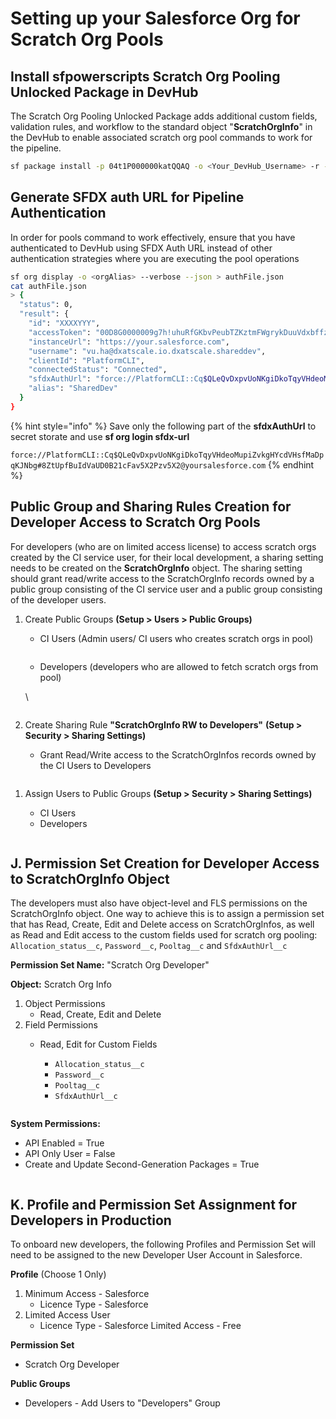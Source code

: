 # Setting up your Salesforce Org for Scratch Org Pools

## &#x20;Install sfpowerscripts Scratch Org Pooling Unlocked Package in DevHub

The Scratch Org Pooling Unlocked Package adds additional custom fields, validation rules, and workflow to the standard object "**ScratchOrgInfo**" in the DevHub to enable associated scratch org pool commands to work for the pipeline.

```bash
sf package install -p 04t1P000000katQQAQ -o <Your_DevHub_Username> -r -a package -s AdminsOnly -w 30
```



## Generate SFDX auth URL for Pipeline Authentication

In order for pools command to work effectively, ensure that you have authenticated to DevHub using SFDX Auth URL instead of other authentication strategies where you are executing the pool operations

```bash
sf org display -o <orgAlias> --verbose --json > authFile.json
cat authFile.json
> {
  "status": 0,
  "result": {
    "id": "XXXXYYY",
    "accessToken": "00D8G0000009g7h!uhuRfGKbvPeubTZKztmFWgrykDuuVdxbffzjjVTqjMyRcV{wb+2JtxsevgKfGiGXRz02jY83uNBsD4CuWHwv.b21KZdFxbTi",
    "instanceUrl": "https://your.salesforce.com",
    "username": "vu.ha@dxatscale.io.dxatscale.shareddev",
    "clientId": "PlatformCLI",
    "connectedStatus": "Connected",
    "sfdxAuthUrl": "force://PlatformCLI::Cq$QLeQvDxpvUoNKgiDkoTqyVHdeoMupiZvkgHYcdVHsfMaDpqKJNbg#8ZtUpfBuIdVaUD0B21cFav5X2Pzv5X2@yoursalesforce.com",
    "alias": "SharedDev"
  }
}
```

{% hint style="info" %}
Save only the following part of the **sfdxAuthUrl** to secret storate and  use **sf org login sfdx-url**

`force://PlatformCLI::Cq$QLeQvDxpvUoNKgiDkoTqyVHdeoMupiZvkgHYcdVHsfMaDpqKJNbg#8ZtUpfBuIdVaUD0B21cFav5X2Pzv5X2@yoursalesforce.com`
{% endhint %}

## Public Group and Sharing Rules Creation for Developer Access to Scratch Org Pools

For developers (who are on limited access license) to access scratch orgs created by the CI service user, for their local development, a sharing setting needs to be created on the **ScratchOrgInfo** object. The sharing setting should grant read/write access to the ScratchOrgInfo records owned by a public group consisting of the CI service user and a public group consisting of the developer users.

1.  Create Public Groups **(Setup > Users > Public Groups)**

    * CI Users (Admin users/ CI users who creates scratch orgs in pool)

    <figure><img src="../.gitbook/assets/image (32).png" alt=""><figcaption></figcaption></figure>

    * Developers (developers who are allowed to fetch scratch orgs from pool)

    \


    <figure><img src="../.gitbook/assets/image (33).png" alt=""><figcaption></figcaption></figure>
2. Create Sharing Rule **"ScratchOrgInfo RW to Developers"** **(Setup > Security > Sharing Settings)**
   * Grant Read/Write access to the ScratchOrgInfos records owned by the CI Users to Developers&#x20;

<figure><img src="../.gitbook/assets/image (34).png" alt=""><figcaption></figcaption></figure>

1.  Assign Users to Public Groups **(Setup > Security > Sharing Settings)**

    * CI Users
    * Developers



<figure><img src="../.gitbook/assets/image (35).png" alt=""><figcaption></figcaption></figure>

## J. Permission Set Creation for Developer Access to ScratchOrgInfo Object

The developers must also have object-level and FLS permissions on the ScratchOrgInfo object. One way to achieve this is to assign a permission set that has Read, Create, Edit and Delete access on ScratchOrgInfos, as well as Read and Edit access to the custom fields used for scratch org pooling: `Allocation_status__c`, `Password__c`, `Pooltag__c` and `SfdxAuthUrl__c`

**Permission Set Name:** "Scratch Org Developer"

**Object:** Scratch Org Info

1. Object Permissions
   * Read, Create, Edit and Delete
2. Field Permissions
   *   Read, Edit for Custom Fields

       * `Allocation_status__c`
       * `Password__c`
       * `Pooltag__c`
       * `SfdxAuthUrl__c`

       <figure><img src="../.gitbook/assets/image (36).png" alt=""><figcaption></figcaption></figure>

**System Permissions:**

* API Enabled = True
* API Only User = False
* Create and Update Second-Generation Packages = True

<figure><img src="../.gitbook/assets/image (37).png" alt=""><figcaption></figcaption></figure>

## **K. Profile and Permission Set Assignment for Developers in Production**

To onboard new developers, the following Profiles and Permission Set will need to be assigned to the new Developer User Account in Salesforce.

**Profile** (Choose 1 Only)

1. Minimum Access - Salesforce
   * Licence Type - Salesforce
2. Limited Access User
   * Licence Type - Salesforce Limited Access - Free

**Permission Set**&#x20;

* Scratch Org Developer

**Public Groups**

* Developers - Add Users to "Developers" Group
